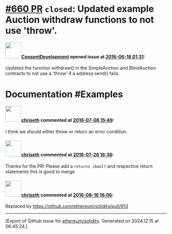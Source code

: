 # [\#660 PR](https://github.com/ethereum/solidity/pull/660) `closed`: Updated example Auction withdraw functions to not use 'throw'. 

#### <img src="https://avatars.githubusercontent.com/u/19614625?u=cb55ac71281b766422503396004d9f495ca4f3b7&v=4" width="50">[ConsentDevelopment](https://github.com/ConsentDevelopment) opened issue at [2016-06-18 01:31](https://github.com/ethereum/solidity/pull/660):

Updated the function withdraw() in the SimpleAuction and BlindAuction contracts to not use a 'throw' if a address send() fails.
# Documentation #Examples


#### <img src="https://avatars.githubusercontent.com/u/9073706?v=4" width="50">[chriseth](https://github.com/chriseth) commented at [2016-07-08 15:49](https://github.com/ethereum/solidity/pull/660#issuecomment-231396425):

I think we should either throw or return an error condition.

#### <img src="https://avatars.githubusercontent.com/u/9073706?v=4" width="50">[chriseth](https://github.com/chriseth) commented at [2016-07-26 16:36](https://github.com/ethereum/solidity/pull/660#issuecomment-235326969):

Thanks for the PR! Please add a `returns (bool)` and respective return statements this is good to merge.

#### <img src="https://avatars.githubusercontent.com/u/9073706?v=4" width="50">[chriseth](https://github.com/chriseth) commented at [2016-08-16 16:06](https://github.com/ethereum/solidity/pull/660#issuecomment-240150883):

Replaced by https://github.com/ethereum/solidity/pull/913


-------------------------------------------------------------------------------



[Export of Github issue for [ethereum/solidity](https://github.com/ethereum/solidity). Generated on 2024.12.15 at 06:45:24.]
